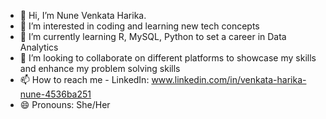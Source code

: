 - 👋 Hi, I’m Nune Venkata Harika.
- 👀 I’m interested in coding and learning new tech concepts
- 🌱 I’m currently learning R, MySQL, Python to set a career in Data Analytics
- 💞️ I’m looking to collaborate on different platforms to showcase my skills and enhance my problem solving skills 
- 📫 How to reach me - LinkedIn: www.linkedin.com/in/venkata-harika-nune-4536ba251
- 😄 Pronouns: She/Her

<!---
NVHarikaVIT/NVHarikaVIT is a ✨ special ✨ repository because its `README.md` (this file) appears on your GitHub profile.
You can click the Preview link to take a look at your changes.
--->
